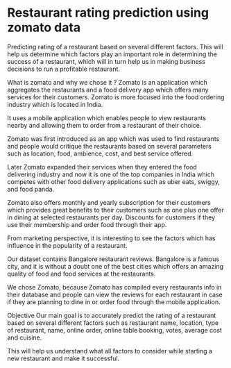 # Restaurant rating prediction using zomato data
Predicting rating of a restaurant based on several different factors. This will help us determine which factors play an important role in determining the success of a restaurant, which will in turn help us in making business decisions to run a profitable restaurant. 

What is zomato and why we chose it ?
Zomato is an application which aggregates the restaurants and a food delivery app which offers many services for their customers. Zomato is more focused into the food ordering industry which is located in India. 

It uses a mobile application which enables people to view restaurants nearby and allowing them to order from a restaurant of their choice.	

Zomato was first introduced as an app which was used to find restaurants and people would critique the restaurants based on several parameters such as location, food, ambience, cost, and best service offered.	

Later Zomato expanded their services when they entered the food delivering industry and now it is one of the top companies in India which competes with other food delivery applications such as uber eats, swiggy, and food panda.	

Zomato also offers monthly and yearly subscription for their customers which provides great benefits to their customers such as one plus one offer in dining at selected restaurants per day. Discounts for customers if they use their membership and order food through their app.

From marketing perspective, it is interesting to see the factors which has influence in the popularity of a restaurant. 

Our dataset contains Bangalore restaurant reviews. Bangalore is a famous city, and it is without a doubt one of the best cities which offers an amazing quality of food and food services at the restaurants. 

We chose Zomato, because Zomato has compiled every restaurants info in their database and people can view the reviews for each restaurant in case if they are planning to dine in or order food through the mobile application.

Objective
Our main goal is to accurately predict the rating of a restaurant based on several different factors such as restaurant name, location, type of restaurant, name, online order, online table booking, votes, average cost and cuisine.

This will help us understand what all factors to consider while starting a new restaurant and make it successful.
